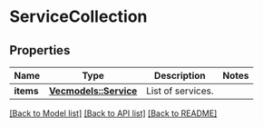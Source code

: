 # ServiceCollection

## Properties

Name | Type | Description | Notes
------------ | ------------- | ------------- | -------------
**items** | [**Vec<models::Service>**](Service.md) | List of services. | 

[[Back to Model list]](../README.md#documentation-for-models) [[Back to API list]](../README.md#documentation-for-api-endpoints) [[Back to README]](../README.md)


